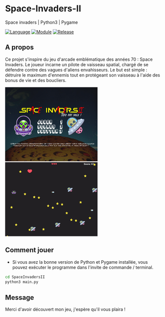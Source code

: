 # Space-Invaders-II
Space invaders | Python3 | Pygame

[![Language](https://img.shields.io/badge/language-python-blue.svg?style=flat)](https://www.python.org)
[![Module](https://img.shields.io/badge/module-pygame-brightgreen.svg?style=flat)](http://www.pygame.org/news.html)
[![Release](https://img.shields.io/badge/release-v1.0-orange.svg?style=flat)](http://www.leejamesrobinson.com/space-invaders.html)

## A propos

Ce projet s'inspire du jeu d'arcade emblématique des années 70 : Space Invaders. Le joueur incarne un pilote de vaisseau spatial, chargé de se défendre contre des vagues d'aliens envahisseurs. Le but est simple : détruire le maximum d'ennemis tout en protégeant son vaisseau à l'aide des bonus de vie et des boucliers.


<img src="/images/github_menu.jpg" width="300" height="240" />
<img src="/images/github_jouer.jpg" width="300" height="240"/>

## Comment jouer

- Si vous avez la bonne version de Python et Pygame installée, vous pouvez exécuter le programme dans l'invite de commande / terminal.

```bash
cd SpaceInvadersII
python3 main.py
```

## Message

Merci d'avoir découvert mon jeu, j'espère qu'il vous plaira !

